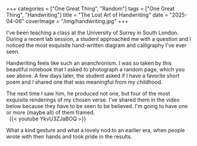 +++
categories = ["One Great Thing", "Random"]
tags = ["One Great Thing", "Handwriting"]
title = "The Lost Art of Handwriting"
date = "2025-04-06"
coverImage = "/img/handwriting.jpg"
+++

I've been teaching a class at the University of Surrey in South London. During a recent lab session, a student approached me with a question   and I noticed the most exquisite hand-written diagram and calligraphy I've ever seen.

<!--more-->

Handwriting feels like such an ananchronism. I was so taken by this beautiful notebook that I asked to photograph a random page, which you see above. A few days later, the student asked if I have a favorite short poem and I shared one that was meaningful from my childhood.

The next time I saw him, he produced not one, but four of the most exquisite renderings of my chosen verse. I've shared them in the video below because they have to be seen to be believed. I'm going to have one or more (maybe all) of them framed.  
&nbsp;
{{< youtube YkvU3ZJaBOQ >}}

What a kind gesture and what a lovely nod to an earlier era, when people wrote with their hands and took pride in the results.
